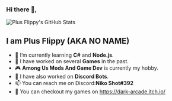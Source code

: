 ### Hi there 👋, 

![Plus Flippy's GitHub Stats](https://github-readme-stats.vercel.app/api/?username=Niko-Shot&show_icons=true&title_color=fff&icon_color=79ff97&text_color=9f9f9f&bg_color=151515)



## **I am Plus Flippy (AKA NO NAME)**
- 🌱 I’m currently learning **C#** and **Node.js**.
- 🔧 I have worked on several **Games** in the past.
- 🎮 **Among Us Mods And Game Dev** is currently my hobby.
- 🤖 I have also worked on **Discord Bots**.
- 📫 You can reach me on Discord:**Niko Shot#392**
- 👀 You can checkout my games on https://dark-arcade.itch.io/


<!---
Niko-shot/Niko-shot is a ✨ special ✨ repository because its `README.md` (this file) appears on your GitHub profile.
You can click the Preview link to take a look at your changes.
--->
